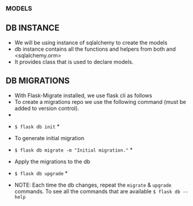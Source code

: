 ### MODELS

## DB INSTANCE
- We will be using <db> instance of sqlalchemy  to create the models
- db instance contains all the functions and helpers from both <sqlalchemy> and <sqlalchemy.orm>
- It provides <Model> class that is used to declare models.

## DB MIGRATIONS
- With Flask-Migrate installed, we use flask cli as follows
- To create a migrations repo we use the following command (must be added to version control).
- 
* `$ flask db init` *

- To generate initial migration
* `$ flask db migrate -m "Initial migration."` *

- Apply the migrations to the db
* `$ flask db upgrade` * 

- NOTE: Each time the db changes, repeat the `migrate` & `upgrade` commands. To see all the commands that are available `$ flask db --help`